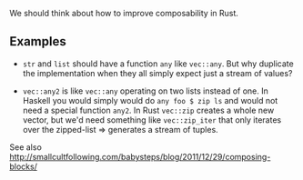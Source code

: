 We should think about how to improve composability in Rust.

## Examples
* ```str``` and ```list``` should have a function ```any``` like ```vec::any```.
But why duplicate the implementation when they all simply expect just a stream of values?

* ```vec::any2``` is like ```vec::any``` operating on two lists instead of one. In Haskell you would simply would do ```any foo $ zip ls``` and would not need a special function ```any2```.
In Rust ```vec::zip``` creates a whole new vector, but we'd need something like ```vec::zip_iter``` that only iterates over the zipped-list => generates a stream of tuples.


See also http://smallcultfollowing.com/babysteps/blog/2011/12/29/composing-blocks/